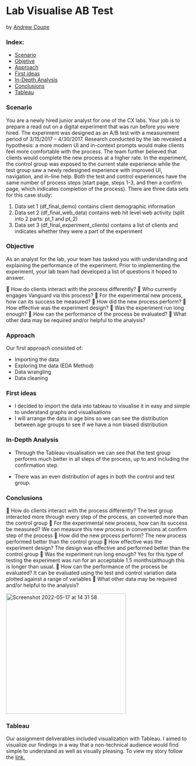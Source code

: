 # Lab Visualise AB Test

by [Andrew Coupe](https://github.com/andy1coupe)

### Index:

* [Scenario](#section1)
* [Objetive](#section2)
* [Approach](#section3)
* [First ideas](#section4)
* [In-Depth Analysis](#section5)
* [Conclusions](#section6)
* [Tableau](#section7)


<a id='section1'></a>
### Scenario

You are a newly hired junior analyst for one of the CX labs. Your job is to prepare a read out on a digital experiment that was run before you were hired.
The experiment was designed as an A/B test with a measurement period of 3/15/2017 – 4/30/2017. Research conducted by the lab revealed a hypothesis: a more modern UI and in-context prompts would make clients feel more comfortable with the process. The team further believed that clients would complete the new process at a higher rate. In the experiment, the control group was exposed to the current state experience while the test group saw a newly redesigned experience with improved UI, navigation, and in-line help. Both the test and control experiences have the same number of process steps (start page, steps 1-3, and then a confirm page, which indicates completion of the process). 
There are three data sets for this case study: 
1) Data set 1 (df_final_demo) contains client demographic information 
2) Data set 2 (df_final_web_data) contains web hit level web activity (split into 2 parts: pt_1 and pt_2) 
3) Data set 3 (df_final_experiment_clients) contains a list of clients and indicates whether they were a part of the experiment 

<a id='section2'></a>
### Objective

As an analyst for the lab, your team has tasked you with understanding and explaining the performance of the experiment. Prior to implementing the 
experiment, your lab team had developed a list of questions it hoped to answer. 

 How do clients interact with the process differently? 
 Who currently engages Vanguard via this process? 
 For the experimental new process, how can its success be measured? 
 How did the new process perform? 
 How effective was the experiment design? 
 Was the experiment run long enough? 
 How can the performance of the process be evaluated? 
 What other data may be required and/or helpful to the analysis? 

<a id='section3'></a>
### Approach

Our first approach consisted of:

* Importing the data
* Exploring the data (EDA Method)
* Data wrangling
* Data cleaning

 <a id='section4'></a>
### First ideas

* I decided to import the data into tableau to visualise it in easy and simple to understand graphs and visualisations 
* I will arrange the data in age bins so we can see the distribution between age groups to see if we have a non biased distribution  


<a id='section5'></a>
### In-Depth Analysis

* Through the Tableau visualisation we can see that the test group performs much better in all steps of the process, up to and including the confirmation step.  

* There was an even distribution of ages in both the control and test group.



<a id='section6'></a>
### Conclusions 

 How do clients interact with the process differently? The test group interacted more through every step of the process, an converted more than the control group 
 For the experimental new process, how can its success be measured? We can measure this new process in conversions at confirm step of the process
 How did the new process perform?  The new process performed better than the control group
 How effective was the experiment design? The design was effective and performed better than the control group
 Was the experiment run long enough?  Yes for this type of testing the experiment was run for an acceptable 1.5 months(although this is longer than usual. 
 How can the performance of the process be evaluated? It can be evaluated using the test and control variation data plotted against a range of variables 
 What other data may be required and/or helpful to the analysis? 

<img width="329" alt="Screenshot 2022-05-17 at 14 31 58" src="https://user-images.githubusercontent.com/103149782/168852903-f2b5c744-96fd-4fb9-9a26-ee3423304a77.png">


<a id='section7'></a>
### Tableau

Our assignment deliverables included visualization with Tableau. I aimed to visualize our findings in a way that a non-technical audience
would find simple to understand as well as visually pleasing. To view my story follow the [link.](https://public.tableau.com/app/profile/andrew.coupe/viz/VisualiseABTestdataUnit6Day1/DistinctVisitIDbyAgeVariation?publish=yes)


